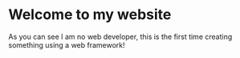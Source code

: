# Welcome to my website

As you can see I am no web developer, this is the first time creating something using a web framework!
